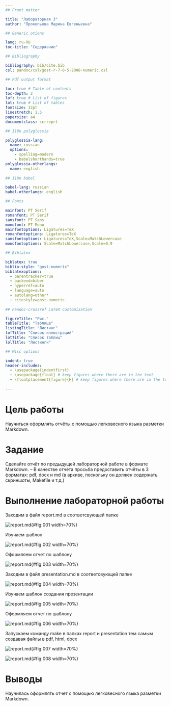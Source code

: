 ```yaml
---
## Front matter

title: "Лабораторная 3"
author: "Прокопьева Марина Евгеньевна"

## Generic otions

lang: ru-RU
toc-title: "Содержание"

## Bibliography

bibliography: bib/cite.bib
csl: pandoc/csl/gost-r-7-0-5-2008-numeric.csl

## Pdf output format

toc: true # Table of contents
toc-depth: 2
lof: true # List of figures
lot: true # List of tables
fontsize: 12pt
linestretch: 1.5
papersize: a4
documentclass: scrreprt

## I18n polyglossia

polyglossia-lang:
  name: russian
  options:
	- spelling=modern
	- babelshorthands=true
polyglossia-otherlangs:
  name: english
  
## I18n babel

babel-lang: russian
babel-otherlangs: english

## Fonts

mainfont: PT Serif
romanfont: PT Serif
sansfont: PT Sans
monofont: PT Mono
mainfontoptions: Ligatures=TeX
romanfontoptions: Ligatures=TeX
sansfontoptions: Ligatures=TeX,Scale=MatchLowercase
monofontoptions: Scale=MatchLowercase,Scale=0.9

## Biblatex

biblatex: true
biblio-style: "gost-numeric"
biblatexoptions:
  - parentracker=true
  - backend=biber
  - hyperref=auto
  - language=auto
  - autolang=other*
  - citestyle=gost-numeric
  
## Pandoc-crossref LaTeX customization

figureTitle: "Рис."
tableTitle: "Таблица"
listingTitle: "Листинг"
lofTitle: "Список иллюстраций"
lotTitle: "Список таблиц"
lolTitle: "Листинги"

## Misc options

indent: true
header-includes:
  - \usepackage{indentfirst}
  - \usepackage{float} # keep figures where there are in the text
  - \floatplacement{figure}{H} # keep figures where there are in the text
  
---
```


# Цель работы

Научиться оформлять отчёты с помощью легковесного языка разметки Markdown.

# Задание

Сделайте отчёт по предыдущей лабораторной работе в формате Markdown.
– В качестве отчёта просьба предоставить отчёты в 3 форматах: pdf, docx и md (в архиве, поскольку он должен содержать скриншоты, Makefile и т.д.)

# Выполнение лабораторной работы

Заходим в файл report.md в соответсвующей папке 

![report.md](image/001.png){#fig:001 width=70%}

Изучаем шаблон 

![report.md](image/002.png){#fig:002 width=70%}

Оформляем отчет по шаблону 

![report.md](image/003.png){#fig:003 width=70%}

Заходим в файл presentation.md в соответсвующей папке 

![report.md](image/004.png){#fig:004 width=70%}

Изучаем шаблон создания презентации 

![report.md](image/005.png){#fig:005 width=70%}

Оформляем отчет по шаблону

![report.md](image/006.png){#fig:006 width=70%}

Запускаем команду make в папках report и presentation тем самым создавая файлы в pdf, html, docx

![report.md](image/007.png){#fig:007 width=70%}

![report.md](image/008.png){#fig:008 width=70%}

# Выводы

Научилась оформлять отчет с помощью легковесного языка разметки Markdown.

